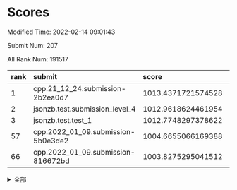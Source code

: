 # Scores

Modified Time: 2022-02-14 09:01:43

Submit Num: 207

All Rank Num: 191517

| rank |               submit               |       score        |       sigma        | pk_num |
| :--- | :--------------------------------- | :----------------- | :----------------- | :----- |
| 1    | cpp.21_12_24.submission-2b2ea0d7   | 1013.4371721574528 | 0.8112124759456145 | 3697   |
| 2    | jsonzb.test.submission_level_4     | 1012.9618624461954 | 0.8319205135500333 | 3700   |
| 3    | jsonzb.test.test_1                 | 1012.7748297378622 | 0.8085030307166008 | 3699   |
| 57   | cpp.2022_01_09.submission-5b0e3de2 | 1004.6655066169388 | 0.7247851737539671 | 3697   |
| 66   | cpp.2022_01_09.submission-816672bd | 1003.8275295041512 | 0.7020722513743879 | 3701   |


<details>
<summary>全部</summary>

| rank |                 submit                 |       score        |       sigma        | pk_num |
| :--- | :------------------------------------- | :----------------- | :----------------- | :----- |
| 1    | cpp.21_12_24.submission-2b2ea0d7       | 1013.4371721574528 | 0.8112124759456145 | 3697   |
| 2    | jsonzb.test.submission_level_4         | 1012.9618624461954 | 0.8319205135500333 | 3700   |
| 3    | jsonzb.test.test_1                     | 1012.7748297378622 | 0.8085030307166008 | 3699   |
| 4    | gobigger.level_3.submission_level_3_29 | 1012.1011691913857 | 0.7980823789628866 | 3697   |
| 5    | gobigger.level_3.submission_level_3_10 | 1011.9684736875301 | 0.7957544817412094 | 3702   |
| 6    | gobigger.level_3.submission_level_3_2  | 1011.7924431953032 | 0.7998375794880589 | 3705   |
| 7    | gobigger.level_3.submission_level_3_38 | 1011.5976866341585 | 0.8065030886559851 | 3702   |
| 8    | gobigger.level_3.submission_level_3_14 | 1011.3535619409251 | 0.7862090553365055 | 3701   |
| 9    | gobigger.level_3.submission_level_3_30 | 1011.2867493651354 | 0.7656761217000895 | 3702   |
| 10   | gobigger.level_3.submission_level_3_40 | 1011.0917257349832 | 0.7705727551318914 | 3700   |
| 11   | gobigger.level_3.submission_level_3_23 | 1011.0024909140959 | 0.7627080816457819 | 3699   |
| 12   | gobigger.level_3.submission_level_3_7  | 1010.9607107724711 | 0.7740023846608391 | 3701   |
| 13   | gobigger.level_3.submission_level_3_31 | 1010.7846117565313 | 0.7660891995603766 | 3703   |
| 14   | gobigger.level_3.submission_level_3_11 | 1010.6494151247454 | 0.760866498338299  | 3702   |
| 15   | gobigger.level_3.submission_level_3_24 | 1010.5298590142633 | 0.7572221591069795 | 3701   |
| 16   | gobigger.level_3.submission_level_3_12 | 1010.3593153164459 | 0.7559760295472456 | 3705   |
| 17   | gobigger.level_3.submission_level_3_4  | 1010.3472377708363 | 0.7943391385955458 | 3701   |
| 18   | gobigger.level_3.submission_level_3_18 | 1010.3248704486738 | 0.7573537367791595 | 3699   |
| 19   | gobigger.level_3.submission_level_3_3  | 1010.2030332207989 | 0.7574233546813143 | 3699   |
| 20   | gobigger.level_3.submission_level_3_16 | 1010.1218171564392 | 0.7608972848770776 | 3701   |
| 21   | gobigger.level_3.submission_level_3_35 | 1009.9820098153632 | 0.7835859244383311 | 3695   |
| 22   | gobigger.level_3.submission_level_3_45 | 1009.9798796111058 | 0.7610334482926079 | 3699   |
| 23   | gobigger.level_3.submission_level_3_28 | 1009.9644901716641 | 0.7550586921469812 | 3702   |
| 24   | gobigger.level_3.submission_level_3_20 | 1009.9234753633644 | 0.7703374874599226 | 3696   |
| 25   | gobigger.level_3.submission_level_3_34 | 1009.8769797500771 | 0.7509681671309156 | 3700   |
| 26   | gobigger.level_3.submission_level_3_44 | 1009.8086411641542 | 0.7599403159016418 | 3703   |
| 27   | gobigger.level_3.submission_level_3_6  | 1009.7896587491605 | 0.7489205820733981 | 3697   |
| 28   | gobigger.level_3.submission_level_3_13 | 1009.7896053153961 | 0.7434476777804948 | 3699   |
| 29   | gobigger.level_3.submission_level_3_8  | 1009.7161891227701 | 0.727656950673915  | 3699   |
| 30   | gobigger.level_3.submission_level_3_48 | 1009.6305959409262 | 0.7344285835316462 | 3700   |
| 31   | gobigger.level_3.submission_level_3_36 | 1009.6252274032753 | 0.7658689064879113 | 3700   |
| 32   | gobigger.level_3.submission_level_3_27 | 1009.6160934381951 | 0.767988941934129  | 3703   |
| 33   | gobigger.level_3.submission_level_3_26 | 1009.5670870570015 | 0.7642014757614508 | 3703   |
| 34   | gobigger.level_3.submission_level_3_1  | 1009.5629337641664 | 0.7336853450190322 | 3705   |
| 35   | gobigger.level_3.submission_level_3_39 | 1009.4748439020725 | 0.7474366896488697 | 3699   |
| 36   | gobigger.level_3.submission_level_3_5  | 1009.4286926836706 | 0.7605636742126577 | 3700   |
| 37   | gobigger.level_3.submission_level_3_33 | 1009.4036521394935 | 0.7533048862418679 | 3700   |
| 38   | gobigger.level_3.submission_level_3_19 | 1009.3358512013765 | 0.7507468294102785 | 3701   |
| 39   | gobigger.level_3.submission_level_3_42 | 1009.3217915600529 | 0.7391148211391143 | 3696   |
| 40   | gobigger.level_3.submission_level_3_32 | 1009.3110917408129 | 0.7422740173765537 | 3702   |
| 41   | gobigger.level_3.submission_level_3_21 | 1009.3040690273449 | 0.7541463729442429 | 3704   |
| 42   | gobigger.level_3.submission_level_3_47 | 1009.2787737702021 | 0.7321387539685403 | 3703   |
| 43   | gobigger.level_3.submission_level_3_41 | 1009.2689301290086 | 0.7657804902376978 | 3700   |
| 44   | gobigger.level_3.submission_level_3_46 | 1009.2523946735963 | 0.7407198496216877 | 3700   |
| 45   | gobigger.level_3.submission_level_3_0  | 1009.228021335017  | 0.7468992154788106 | 3701   |
| 46   | gobigger.level_3.submission_level_3_15 | 1009.0823254639707 | 0.7552980270935002 | 3701   |
| 47   | gobigger.level_3.submission_level_3_9  | 1009.0036273408795 | 0.7512938558645732 | 3700   |
| 48   | gobigger.level_3.submission_level_3_25 | 1008.9444638684342 | 0.7467120189130194 | 3706   |
| 49   | gobigger.level_3.submission_level_3_37 | 1008.9177762683372 | 0.7532309291516504 | 3700   |
| 50   | gobigger.level_3.submission_level_3_17 | 1008.8526741001165 | 0.7698728493007864 | 3701   |
| 51   | gobigger.level_3.submission_level_3_22 | 1008.8350958113518 | 0.7436749111204206 | 3701   |
| 52   | gobigger.level_3.submission_level_3_49 | 1008.7122519412704 | 0.7495359776342869 | 3693   |
| 53   | gobigger.level_3.submission_level_3_43 | 1007.7775115891508 | 0.733332207398527  | 3704   |
| 54   | gobigger.level_1.submission_level_1_33 | 1004.9820263131191 | 0.7330300939857702 | 3699   |
| 55   | gobigger.level_1.submission_level_1_22 | 1004.8678371552211 | 0.7209390853683543 | 3702   |
| 56   | gobigger.level_1.submission_level_1_31 | 1004.8173431539446 | 0.7220251481640207 | 3700   |
| 57   | cpp.2022_01_09.submission-5b0e3de2     | 1004.6655066169388 | 0.7247851737539671 | 3697   |
| 58   | gobigger.level_1.submission_level_1_49 | 1004.6158704954125 | 0.7281518389876556 | 3698   |
| 59   | gobigger.level_1.submission_level_1_29 | 1004.4875289601134 | 0.7207332404255822 | 3701   |
| 60   | gobigger.level_1.submission_level_1_39 | 1004.4767255432856 | 0.7106336739359351 | 3700   |
| 61   | gobigger.level_1.submission_level_1_34 | 1004.3320842509112 | 0.7250945881746884 | 3704   |
| 62   | gobigger.level_1.submission_level_1_43 | 1004.1173538685316 | 0.7089633858304176 | 3704   |
| 63   | gobigger.level_1.submission_level_1_6  | 1003.9336626249025 | 0.7343777720617036 | 3703   |
| 64   | gobigger.level_1.submission_level_1_7  | 1003.9132643715426 | 0.7093461905551378 | 3698   |
| 65   | gobigger.level_1.submission_level_1_17 | 1003.9085743998411 | 0.7154369765959546 | 3702   |
| 66   | cpp.2022_01_09.submission-816672bd     | 1003.8275295041512 | 0.7020722513743879 | 3701   |
| 67   | gobigger.level_1.submission_level_1_15 | 1003.7764833484989 | 0.7118410361319827 | 3700   |
| 68   | gobigger.level_1.submission_level_1_44 | 1003.764612427964  | 0.7161677330364318 | 3703   |
| 69   | gobigger.level_1.submission_level_1_48 | 1003.7386824141242 | 0.7175212985161197 | 3700   |
| 70   | gobigger.level_1.submission_level_1_24 | 1003.7337232010892 | 0.7090959393692408 | 3699   |
| 71   | gobigger.level_1.submission_level_1_13 | 1003.7024716538041 | 0.7160963259850365 | 3703   |
| 72   | gobigger.level_1.submission_level_1_1  | 1003.6898518256343 | 0.7205445761414352 | 3701   |
| 73   | gobigger.level_1.submission_level_1_27 | 1003.6512399697199 | 0.710995900461735  | 3700   |
| 74   | gobigger.level_1.submission_level_1_16 | 1003.582397990342  | 0.7166049956314904 | 3706   |
| 75   | gobigger.level_1.submission_level_1_4  | 1003.5773930748029 | 0.7327432589611019 | 3703   |
| 76   | gobigger.level_1.submission_level_1_30 | 1003.5503220909409 | 0.7071095037625365 | 3700   |
| 77   | gobigger.level_1.submission_level_1_35 | 1003.4743251240945 | 0.7199883896920417 | 3703   |
| 78   | gobigger.level_1.submission_level_1_2  | 1003.2978848607103 | 0.7116045616517049 | 3698   |
| 79   | gobigger.level_1.submission_level_1_11 | 1003.1926090378607 | 0.7186052228057483 | 3703   |
| 80   | gobigger.level_1.submission_level_1_23 | 1003.0799093457653 | 0.7120278473691071 | 3697   |
| 81   | gobigger.level_1.submission_level_1_20 | 1003.0252451640453 | 0.7103852624920197 | 3701   |
| 82   | gobigger.level_1.submission_level_1_21 | 1003.0221247080535 | 0.7067214253256882 | 3701   |
| 83   | gobigger.level_1.submission_level_1_3  | 1002.9815203181635 | 0.7345897773015689 | 3703   |
| 84   | gobigger.level_1.submission_level_1_45 | 1002.9541356832148 | 0.7137727685264962 | 3697   |
| 85   | gobigger.level_1.submission_level_1_14 | 1002.9002222572109 | 0.715198002303126  | 3695   |
| 86   | gobigger.level_1.submission_level_1_42 | 1002.8774701661571 | 0.7166906405161864 | 3703   |
| 87   | gobigger.level_1.submission_level_1_37 | 1002.8555864008846 | 0.7329004872063152 | 3701   |
| 88   | gobigger.level_1.submission_level_1_19 | 1002.8088670909827 | 0.7152862797224958 | 3701   |
| 89   | gobigger.level_1.submission_level_1_9  | 1002.8053789613591 | 0.715999700770576  | 3695   |
| 90   | gobigger.level_1.submission_level_1_36 | 1002.7655597192419 | 0.7127093879099814 | 3699   |
| 91   | gobigger.level_1.submission_level_1_10 | 1002.761301104381  | 0.7138342986785101 | 3699   |
| 92   | gobigger.level_1.submission_level_1_12 | 1002.7464332983056 | 0.7150975965122521 | 3697   |
| 93   | gobigger.level_1.submission_level_1_5  | 1002.7108826482936 | 0.7096386365197757 | 3698   |
| 94   | gobigger.level_1.submission_level_1_18 | 1002.7099698469382 | 0.7221525262675169 | 3707   |
| 95   | gobigger.level_1.submission_level_1_47 | 1002.6422139366658 | 0.7221163227635035 | 3699   |
| 96   | gobigger.level_1.submission_level_1_41 | 1002.5377755091348 | 0.7122720269550837 | 3700   |
| 97   | gobigger.level_1.submission_level_1_46 | 1002.4917648425812 | 0.7134657325383911 | 3699   |
| 98   | gobigger.level_1.submission_level_1_40 | 1002.4604367751394 | 0.7169928128251759 | 3700   |
| 99   | gobigger.level_1.submission_level_1_25 | 1002.3947013861643 | 0.7053584633098279 | 3701   |
| 100  | gobigger.level_1.submission_level_1_0  | 1002.3557975237997 | 0.7043883881007537 | 3703   |
| 101  | gobigger.level_1.submission_level_1_8  | 1002.2297717619302 | 0.7123314197333024 | 3701   |
| 102  | gobigger.level_1.submission_level_1_32 | 1002.1724294182853 | 0.713747927944456  | 3701   |
| 103  | gobigger.level_1.submission_level_1_38 | 1002.1720525661357 | 0.7101354648168917 | 3701   |
| 104  | gobigger.level_1.submission_level_1_26 | 1002.1594048393408 | 0.7180544789102002 | 3704   |
| 105  | gobigger.level_1.submission_level_1_28 | 1002.1454272238813 | 0.708873934040594  | 3704   |
| 106  | gobigger.random.submission_random_44   | 997.6525265278565  | 0.7130691462333121 | 3701   |
| 107  | gobigger.random.submission_random_31   | 997.1576967343302  | 0.7020499313187896 | 3706   |
| 108  | gobigger.random.submission_random_12   | 996.9083140171642  | 0.7060807011355874 | 3702   |
| 109  | gobigger.random.submission_random_6    | 996.7942576153426  | 0.7106859788687879 | 3699   |
| 110  | gobigger.random.submission_random_40   | 996.7308891015002  | 0.7060461971001653 | 3707   |
| 111  | gobigger.random.submission_random_37   | 996.3693283410408  | 0.7094283746938089 | 3703   |
| 112  | gobigger.random.submission_random_38   | 996.3647242486476  | 0.7128919890613312 | 3702   |
| 113  | gobigger.random.submission_random_49   | 996.3597912890285  | 0.7145770455979598 | 3696   |
| 114  | gobigger.random.submission_random_8    | 996.3426895201578  | 0.7110398383198543 | 3699   |
| 115  | gobigger.random.submission_random_16   | 996.2851916899378  | 0.7048654995713608 | 3702   |
| 116  | gobigger.random.submission_random_18   | 996.2470022792179  | 0.7087572714822327 | 3706   |
| 117  | gobigger.random.submission_random_0    | 996.2301527438163  | 0.7092285386004492 | 3702   |
| 118  | gobigger.random.submission_random_36   | 996.2278490067415  | 0.7197429329962233 | 3706   |
| 119  | gobigger.random.submission_random_47   | 996.1535993118159  | 0.7060181804479562 | 3700   |
| 120  | gobigger.random.submission_random_25   | 996.1158273302233  | 0.7044086147750481 | 3706   |
| 121  | gobigger.random.submission_random_35   | 996.0958909504955  | 0.7119884500819906 | 3704   |
| 122  | gobigger.random.submission_random_9    | 996.0467651837089  | 0.7204656351894491 | 3698   |
| 123  | gobigger.random.submission_random_23   | 996.0279290762562  | 0.7434267309334076 | 3701   |
| 124  | gobigger.random.submission_random_21   | 996.0040763793208  | 0.7076617646262787 | 3698   |
| 125  | gobigger.random.submission_random_20   | 995.9972278282811  | 0.6962039458257409 | 3703   |
| 126  | gobigger.random.submission_random_10   | 995.99643994613    | 0.7004829306875585 | 3702   |
| 127  | gobigger.random.submission_random_41   | 995.9944209230658  | 0.708113462194683  | 3703   |
| 128  | gobigger.random.submission_random_1    | 995.98940689298    | 0.711026465262869  | 3702   |
| 129  | gobigger.random.submission_random_42   | 995.9759370744958  | 0.7007188054008664 | 3699   |
| 130  | gobigger.random.submission_random_39   | 995.9681837757954  | 0.710222051992608  | 3700   |
| 131  | gobigger.random.submission_random_2    | 995.9451869448807  | 0.7124031508430649 | 3698   |
| 132  | gobigger.random.submission_random_28   | 995.9347804240288  | 0.716321871289152  | 3704   |
| 133  | gobigger.random.submission_random_7    | 995.9125694094715  | 0.7087003763111167 | 3704   |
| 134  | gobigger.random.submission_random_27   | 995.9119688298475  | 0.7038397648570074 | 3698   |
| 135  | gobigger.random.submission_random_33   | 995.775366049226   | 0.711885363797836  | 3696   |
| 136  | gobigger.random.submission_random_43   | 995.7286367744513  | 0.724745177982221  | 3702   |
| 137  | gobigger.random.submission_random_32   | 995.5399273827329  | 0.7084680642928853 | 3703   |
| 138  | gobigger.random.submission_random_26   | 995.5264121045202  | 0.7151227424001343 | 3695   |
| 139  | gobigger.random.submission_random_24   | 995.491200136003   | 0.7012124243824395 | 3701   |
| 140  | gobigger.random.submission_random_46   | 995.4759204507758  | 0.6977733004880994 | 3702   |
| 141  | gobigger.random.submission_random_29   | 995.426465440611   | 0.711035489316131  | 3701   |
| 142  | gobigger.random.submission_random_48   | 995.4080078739217  | 0.7150425079958619 | 3705   |
| 143  | gobigger.random.submission_random_19   | 995.3917448576486  | 0.7100158608221034 | 3701   |
| 144  | gobigger.random.submission_random_34   | 995.3353233526077  | 0.6919021385542263 | 3701   |
| 145  | gobigger.random.submission_random_15   | 995.3035447587552  | 0.7034790783445927 | 3704   |
| 146  | gobigger.random.submission_random_22   | 995.2917804062118  | 0.7106564512162438 | 3700   |
| 147  | gobigger.random.submission_random_5    | 995.2373595099027  | 0.7166726093394493 | 3704   |
| 148  | gobigger.random.submission_random_17   | 995.2235397950011  | 0.7231720415464393 | 3704   |
| 149  | gobigger.random.submission_random_4    | 995.0715141801037  | 0.7023558378450965 | 3704   |
| 150  | gobigger.random.submission_random_45   | 994.9711334710474  | 0.7090843544172285 | 3695   |
| 151  | gobigger.random.submission_random_30   | 994.8825592925373  | 0.7142751895504937 | 3699   |
| 152  | gobigger.random.submission_random_3    | 994.8000044929593  | 0.7220257625035509 | 3700   |
| 153  | gobigger.random.submission_random_13   | 994.7298935759176  | 0.7087136199667682 | 3699   |
| 154  | gobigger.random.submission_random_14   | 994.7184336751418  | 0.7090695971669118 | 3702   |
| 155  | gobigger.random.submission_random_11   | 994.6708966809849  | 0.7130283002271898 | 3700   |
| 156  | gobigger.level_2.submission_level_2_21 | 993.8415128202705  | 0.7338159498939418 | 3698   |
| 157  | gobigger.level_2.submission_level_2_40 | 993.4986420298595  | 0.7200205072191844 | 3699   |
| 158  | gobigger.level_2.submission_level_2_24 | 993.4835972741749  | 0.7362035817586725 | 3699   |
| 159  | gobigger.level_2.submission_level_2_2  | 993.3974079827383  | 0.73180059015445   | 3700   |
| 160  | gobigger.level_2.submission_level_2_8  | 993.326642037241   | 0.7348726616813106 | 3697   |
| 161  | gobigger.level_2.submission_level_2_39 | 993.3153160625336  | 0.7515949733383381 | 3704   |
| 162  | gobigger.level_2.submission_level_2_44 | 993.2473157420285  | 0.7241987623724356 | 3704   |
| 163  | gobigger.level_2.submission_level_2_4  | 993.2195475500909  | 0.7370637431115782 | 3699   |
| 164  | gobigger.level_2.submission_level_2_26 | 993.1353325652917  | 0.7361548396758476 | 3704   |
| 165  | gobigger.level_2.submission_level_2_16 | 993.1057771025145  | 0.7327622420499322 | 3701   |
| 166  | gobigger.level_2.submission_level_2_7  | 993.0945112772062  | 0.7294081757957364 | 3703   |
| 167  | gobigger.level_2.submission_level_2_31 | 993.0015087595303  | 0.7423160516825508 | 3699   |
| 168  | gobigger.level_2.submission_level_2_9  | 992.9857035665207  | 0.7469189448771988 | 3697   |
| 169  | gobigger.level_2.submission_level_2_42 | 992.9703033908036  | 0.741835128981374  | 3696   |
| 170  | gobigger.level_2.submission_level_2_49 | 992.9474849327565  | 0.7314446686224462 | 3704   |
| 171  | gobigger.level_2.submission_level_2_29 | 992.8518873746962  | 0.7284301460702584 | 3698   |
| 172  | gobigger.level_2.submission_level_2_14 | 992.739262108612   | 0.7296190427301655 | 3701   |
| 173  | gobigger.level_2.submission_level_2_27 | 992.7138803266992  | 0.737091735078855  | 3701   |
| 174  | gobigger.level_2.submission_level_2_12 | 992.6946491044773  | 0.7384172041879463 | 3699   |
| 175  | gobigger.level_2.submission_level_2_43 | 992.6256909972684  | 0.7296417037979434 | 3699   |
| 176  | gobigger.level_2.submission_level_2_48 | 992.6033961882933  | 0.7413167194124308 | 3701   |
| 177  | gobigger.level_2.submission_level_2_13 | 992.5188247138087  | 0.7291047739553347 | 3703   |
| 178  | gobigger.level_2.submission_level_2_17 | 992.4706991385505  | 0.7388111400571731 | 3696   |
| 179  | gobigger.level_2.submission_level_2_18 | 992.4536414396377  | 0.7247030660867889 | 3703   |
| 180  | gobigger.level_2.submission_level_2_10 | 992.4326041868394  | 0.7287213040808141 | 3702   |
| 181  | gobigger.level_2.submission_level_2_36 | 992.4027122883699  | 0.7585313144524414 | 3701   |
| 182  | gobigger.level_2.submission_level_2_28 | 992.307220650431   | 0.7442500770655517 | 3699   |
| 183  | gobigger.level_2.submission_level_2_25 | 992.2639325005686  | 0.7348200120109711 | 3703   |
| 184  | gobigger.level_2.submission_level_2_0  | 992.1184069223715  | 0.7537976572963175 | 3703   |
| 185  | gobigger.level_2.submission_level_2_23 | 992.078442013882   | 0.7456560834841689 | 3703   |
| 186  | gobigger.level_2.submission_level_2_46 | 991.9865795504367  | 0.7315356144420067 | 3706   |
| 187  | gobigger.level_2.submission_level_2_20 | 991.9484583705679  | 0.7658504030839675 | 3701   |
| 188  | gobigger.level_2.submission_level_2_1  | 991.947284270901   | 0.7484054981548341 | 3699   |
| 189  | gobigger.level_2.submission_level_2_45 | 991.9270729040103  | 0.7517516574246581 | 3700   |
| 190  | gobigger.level_2.submission_level_2_41 | 991.8311590931378  | 0.7523989735579695 | 3701   |
| 191  | gobigger.level_2.submission_level_2_47 | 991.808650585873   | 0.7287913072680392 | 3700   |
| 192  | gobigger.level_2.submission_level_2_33 | 991.7399215156429  | 0.7736512809572652 | 3693   |
| 193  | gobigger.level_2.submission_level_2_38 | 991.69802092615    | 0.7545443458274054 | 3703   |
| 194  | gobigger.level_2.submission_level_2_37 | 991.5958568713754  | 0.7390630848164511 | 3703   |
| 195  | gobigger.level_2.submission_level_2_19 | 991.5038935005003  | 0.7397016923411409 | 3701   |
| 196  | gobigger.level_2.submission_level_2_34 | 991.4920232760425  | 0.7493997509613073 | 3699   |
| 197  | gobigger.level_2.submission_level_2_22 | 991.4198331043162  | 0.755082814801688  | 3700   |
| 198  | gobigger.level_2.submission_level_2_3  | 991.1224465908977  | 0.7573289926093624 | 3703   |
| 199  | gobigger.level_2.submission_level_2_6  | 991.0345374901827  | 0.761078000327771  | 3700   |
| 200  | gobigger.level_2.submission_level_2_15 | 991.0237598141674  | 0.7456982841364116 | 3700   |
| 201  | gobigger.level_2.submission_level_2_5  | 990.9279824126811  | 0.7638240815770266 | 3697   |
| 202  | gobigger.level_2.submission_level_2_32 | 990.5570179472969  | 0.7505141838219832 | 3705   |
| 203  | gobigger.level_2.submission_level_2_11 | 990.3348694144363  | 0.7498607844535593 | 3703   |
| 204  | gobigger.level_2.submission_level_2_35 | 990.3092705518234  | 0.7521219047280179 | 3700   |
| 205  | gobigger.level_2.submission_level_2_30 | 990.2783041035971  | 0.7585065437378483 | 3699   |
| 206  | gobigger.none.submission_none_1        | 977.6036245346289  | 1.2947975980880893 | 3704   |
| 207  | gobigger.none.submission_none_0        | 975.4528005060762  | 1.591124976787108  | 3705   |

</details>